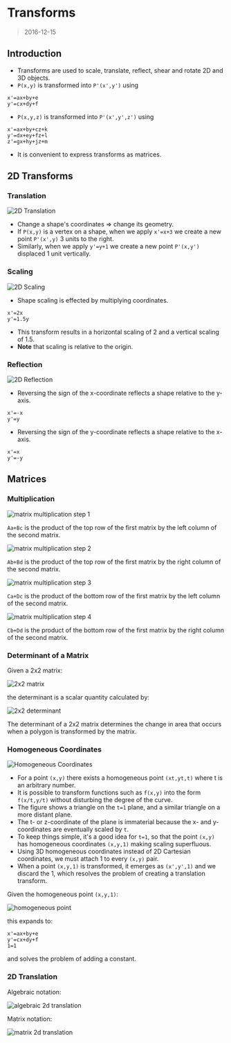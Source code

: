 # Transforms
> 2016-12-15

## Introduction
- Transforms are used to scale, translate, reflect, shear and rotate 2D and 3D
  objects.
- `P(x,y)` is transformed into `P'(x',y')` using
```
x'=ax+by+e
y'=cx+dy+f
```
- `P(x,y,z)` is transformed into `P'(x',y',z')` using
```
x'=ax+by+cz+k
y'=dx+ey+fz+l
z'=gx+hy+jz+m
```
- It is convenient to express transforms as matrices.

## 2D Transforms

### Translation

![2D Translation](images/2d-translation.jpg)

- Change a shape's coordinates => change its geometry.
- If `P(x,y)` is a vertex on a shape, when we apply `x'=x+3` we create a new
  point `P'(x',y)` 3 units to the right.
- Similarly, when we apply `y'=y+1` we create a new point `P'(x,y')` displaced
  1 unit vertically.

### Scaling

![2D Scaling](images/2d-scaling.jpg)

- Shape scaling is effected by multiplying coordinates.
```
x'=2x
y'=1.5y
```
- This transform results in a horizontal scaling of 2 and a vertical scaling of
  1.5.
- **Note** that scaling is relative to the origin.

### Reflection

![2D Reflection](images/2d-reflection.jpg)

- Reversing the sign of the x-coordinate reflects a shape relative to the
  y-axis.
```
x'=-x
y'=y
```
- Reversing the sign of the y-coordinate reflects a shape relative to the
  x-axis.
```
x'=x
y'=-y
```

## Matrices

### Multiplication

![matrix multiplication step 1](images/matrix-multiplication-step-1.jpg)

`Aa+Bc` is the product of the top row of the first matrix by the left column of
the second matrix.

![matrix multiplication step 2](images/matrix-multiplication-step-2.jpg)

`Ab+Bd` is the product of the top row of the first matrix by the right column of
the second matrix.

![matrix multiplication step 3](images/matrix-multiplication-step-3.jpg)

`Ca+Dc` is the product of the bottom row of the first matrix by the left column
of the second matrix.

![matrix multiplication step 4](images/matrix-multiplication-step-4.jpg)

`Cb+Dd` is the product of the bottom row of the first matrix by the right column
of the second matrix.

### Determinant of a Matrix
Given a 2x2 matrix:

![2x2 matrix](images/2x2-matrix.jpg)

the determinant is a scalar quantity calculated by:

![2x2 determinant](images/2x2-determinant.jpg)

The determinant of a 2x2 matrix determines the change in area that occurs when
a polygon is transformed by the matrix.

### Homogeneous Coordinates

![Homogeneous Coordinates](images/homogeneous-coordinates.jpg)

- For a point `(x,y)` there exists a homogeneous point `(xt,yt,t)` where t is an
  arbitrary number.
- It is possible to transform functions such as `f(x,y)` into the form
  `f(x/t,y/t)` without disturbing the degree of the curve.
- The figure shows a triangle on the `t=1` plane, and a similar triangle on
  a more distant plane.
- The t- or z-coordinate of the plane is immaterial because the x- and
  y-coordinates are eventually scaled by `t`.
- To keep things simple, it's a good idea for `t=1`, so that the point `(x,y)`
  has homogeneous coordinates `(x,y,1)` making scaling superfluous.
- Using 3D homogeneous coordinates instead of 2D Cartesian coordinates, we must
  attach 1 to every `(x,y)` pair.
- When a point `(x,y,1)` is transformed, it emerges as `(x',y',1)` and we
  discard the 1, which resolves the problem of creating a translation transform.

Given the homogeneous point `(x,y,1)`:

![homogeneous point](images/homogeneous-point.jpg)

this expands to:
```
x'=ax+by+e
y'=cx+dy+f
1=1
```
and solves the problem of adding a constant.

### 2D Translation
Algebraic notation:

![algebraic 2d translation](images/algebraic-2d-translation.jpg)

Matrix notation:

![matrix 2d translation](images/matrix-2d-translation.jpg)

